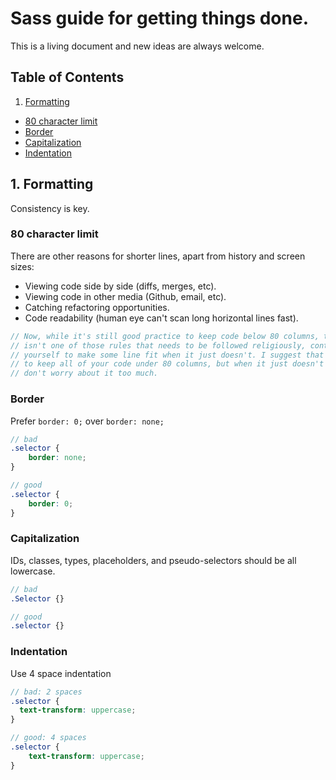 # Sass guide for getting things done.

This is a living document and new ideas are always welcome.

## Table of Contents

1. [Formatting](#1-formatting)
 - [80 character limit](#80-character-limit)
 - [Border](#border)
 - [Capitalization](#capitalization)
 - [Indentation](#indentation)

## 1. Formatting

Consistency is key.

### 80 character limit

There are other reasons for shorter lines, apart from history and screen sizes:

* Viewing code side by side (diffs, merges, etc).
* Viewing code in other media (Github, email, etc).
* Catching refactoring opportunities.
* Code readability (human eye can't scan long horizontal lines fast).

```scss
// Now, while it's still good practice to keep code below 80 columns, this 
// isn't one of those rules that needs to be followed religiously, contorting 
// yourself to make some line fit when it just doesn't. I suggest that you try 
// to keep all of your code under 80 columns, but when it just doesn't fit, 
// don't worry about it too much.
```

### Border

Prefer `border: 0;` over `border: none;`

```scss
// bad
.selector {
    border: none;
}

// good
.selector {
    border: 0;
}
```

### Capitalization

IDs, classes, types, placeholders, and pseudo-selectors should be all lowercase.

```scss
// bad
.Selector {}

// good
.selector {}
```

### Indentation

Use 4 space indentation

```scss
// bad: 2 spaces
.selector {
  text-transform: uppercase;
}

// good: 4 spaces
.selector {
    text-transform: uppercase;
}
```
